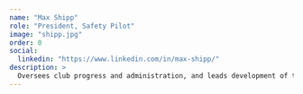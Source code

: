 ```yaml
---
name: "Max Shipp"
role: "President, Safety Pilot"
image: "shipp.jpg"
order: 0
social:
  linkedin: "https://www.linkedin.com/in/max-shipp/"
description: >
  Oversees club progress and administration, and leads development of the club's aircraft. In addition, ensures aircraft flies safely during flight tests and competitions.
---
```

